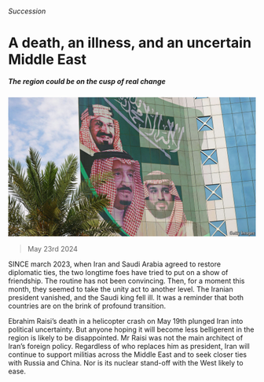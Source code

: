 ###### Succession

# A death, an illness, and an uncertain Middle East 

##### The region could be on the cusp of real change 

![image](images/20240525_MAP005.jpg) 

> May 23rd 2024 

SINCE march 2023, when Iran and Saudi Arabia agreed to restore diplomatic ties, the two longtime foes have tried to put on a show of friendship. The routine has not been convincing. Then, for a moment this month, they seemed to take the unity act to another level. The Iranian president vanished, and the Saudi king fell ill. It was a reminder that both countries are on the brink of profound transition.

Ebrahim Raisi’s death in a helicopter crash on May 19th plunged Iran into political uncertainty. But anyone hoping it will become less belligerent in the region is likely to be disappointed. Mr Raisi was not the main architect of Iran’s foreign policy. Regardless of who replaces him as president, Iran will continue to support militias across the Middle East and to seek closer ties with Russia and China. Nor is its nuclear stand-off with the West likely to ease.

